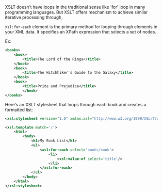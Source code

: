 XSLT doesn't have loops in the traditional sense like 'for' loop in many programming languages. But XSLT offers mechanism to achieve similar iterative processing through,

`xsl:for-each` element is the primary method for looping through elements in your XML data. It specifies an XPath expression that selects a set of nodes. 

Ex:
```xml
<books> 
	<book> 
		<title>The Lord of the Rings</title> 
	</book> 
	<book> 
		<title>The Hitchhiker's Guide to the Galaxy</title>
	</book> 
	<book> 
		<title>Pride and Prejudice</title> 
		</book>
</books>
```
Here's an XSLT stylesheet that loops through each book and creates a formatted list:
```xml
<xsl:stylesheet version="1.0" xmlns:xsl="http://www.w3.org/1999/XSL/Transform">

<xsl:template match='/'>
	<html>
		<body>
			<h1>My Book List</h1>
			<ul>
				<xsl:for-each select='books/book'>
					<li>
						<xsl:value-of select='title'/>
					</li>
				</xsl:for-each>
			</ul>
		</body>
	</html>
</xsl:stylesheet>
```